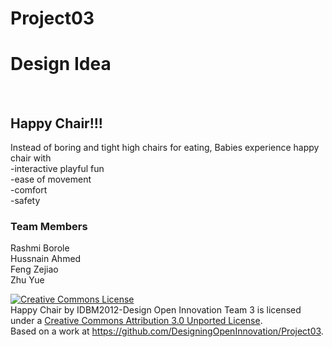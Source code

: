 Project03
=========

<h1> Design Idea</h1> <br/>
<h2> Happy Chair!!!</h2> 
Instead of boring and tight high chairs for eating, Babies experience happy chair with <br/>  
-interactive playful fun <br/>
-ease of movement <br/>
-comfort <br/>
-safety <br/>

<h3> Team Members</h3>
Rashmi Borole<br/>
Hussnain Ahmed<br/>
Feng Zejiao<br/>
Zhu Yue <br/>

<a rel="license" href="http://creativecommons.org/licenses/by/3.0/deed.en_US"><img alt="Creative Commons License" style="border-width:0" src="http://i.creativecommons.org/l/by/3.0/88x31.png" /></a><br /><span xmlns:dct="http://purl.org/dc/terms/" property="dct:title">Happy Chair</span> by <span xmlns:cc="http://creativecommons.org/ns#" property="cc:attributionName">IDBM2012-Design Open Innovation Team 3</span> is licensed under a <a rel="license" href="http://creativecommons.org/licenses/by/3.0/deed.en_US">Creative Commons Attribution 3.0 Unported License</a>.<br />Based on a work at <a xmlns:dct="http://purl.org/dc/terms/" href="https://github.com/DesigningOpenInnovation/Project03" rel="dct:source">https://github.com/DesigningOpenInnovation/Project03</a>.